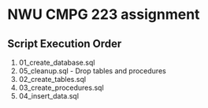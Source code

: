 # NWU CMPG 223 assignment

## Script Execution Order
1. 01_create_database.sql
2. 05_cleanup.sql - Drop tables and procedures
3. 02_create_tables.sql
4. 03_create_procedures.sql
5. 04_insert_data.sql

